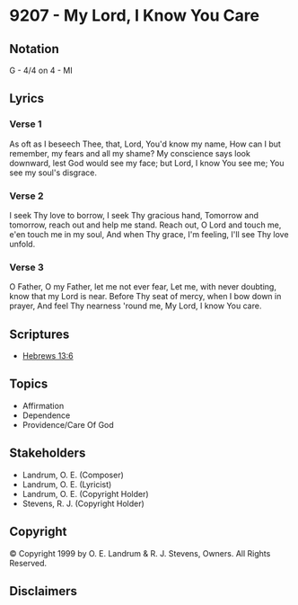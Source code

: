# 9207 - My Lord, I Know You Care

## Notation

G - 4/4 on 4 - MI

## Lyrics

### Verse 1

As oft as I beseech Thee, that, Lord, You'd know my name, How can I but remember, my fears and all my shame? My conscience says look downward, lest God would see my face; but Lord, I know You see me; You see my soul's disgrace.

### Verse 2

I seek Thy love to borrow, I seek Thy gracious hand, Tomorrow and tomorrow, reach out and help me stand. Reach out, O Lord and touch me, e'en touch me in my soul, And when Thy grace, I'm feeling, I'll see Thy love unfold.

### Verse 3

O Father, O my Father, let me not ever fear, Let me, with never doubting, know that  my Lord is near. Before Thy seat of mercy, when I bow down in prayer, And feel Thy nearness 'round me, My Lord, I know You care.


## Scriptures

- [Hebrews 13:6](https://www.biblegateway.com/passage/?search=Hebrews%2013%3A6)

## Topics

- Affirmation
- Dependence
- Providence/Care Of God

## Stakeholders

- Landrum, O. E. (Composer)
- Landrum, O. E. (Lyricist)
- Landrum, O. E. (Copyright Holder)
- Stevens, R. J. (Copyright Holder)

## Copyright

© Copyright 1999 by O. E. Landrum & R. J. Stevens, Owners. All Rights Reserved.


## Disclaimers


